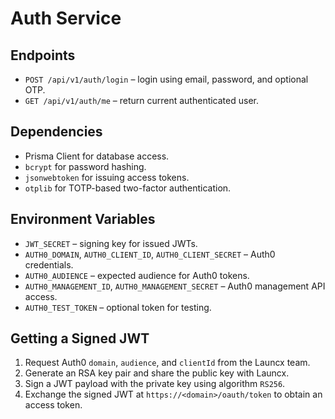 # Auth Service

## Endpoints
- `POST /api/v1/auth/login` – login using email, password, and optional OTP.
- `GET /api/v1/auth/me` – return current authenticated user.

## Dependencies
- Prisma Client for database access.
- `bcrypt` for password hashing.
- `jsonwebtoken` for issuing access tokens.
- `otplib` for TOTP-based two-factor authentication.

## Environment Variables
- `JWT_SECRET` – signing key for issued JWTs.
- `AUTH0_DOMAIN`, `AUTH0_CLIENT_ID`, `AUTH0_CLIENT_SECRET` – Auth0 credentials.
- `AUTH0_AUDIENCE` – expected audience for Auth0 tokens.
- `AUTH0_MANAGEMENT_ID`, `AUTH0_MANAGEMENT_SECRET` – Auth0 management API access.
- `AUTH0_TEST_TOKEN` – optional token for testing.

## Getting a Signed JWT
1. Request Auth0 `domain`, `audience`, and `clientId` from the Launcx team.
2. Generate an RSA key pair and share the public key with Launcx.
3. Sign a JWT payload with the private key using algorithm `RS256`.
4. Exchange the signed JWT at `https://<domain>/oauth/token` to obtain an access token.
